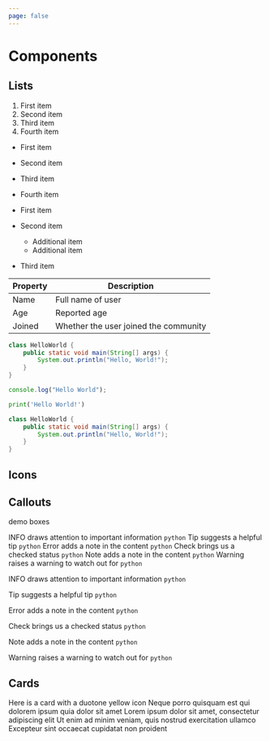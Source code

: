 ```yaml
---
page: false
---
```


# Components

## Lists

1. First item
2. Second item
3. Third item
4. Fourth item

- First item
- Second item
- Third item
- Fourth item

- First item
- Second item
  - Additional item
  - Additional item
- Third item

| Property | Description                           |
| -------- | ------------------------------------- |
| Name     | Full name of user                     |
| Age      | Reported age                          |
| Joined   | Whether the user joined the community |

```java HelloWorld.java
class HelloWorld {
    public static void main(String[] args) {
        System.out.println("Hello, World!");
    }
}
```

<CodeGroup>

```javascript helloWorld.js
console.log("Hello World");
```

```python hello_world.py
print('Hello World!')
```

```java HelloWorld.java
class HelloWorld {
    public static void main(String[] args) {
        System.out.println("Hello, World!");
    }
}
```

</CodeGroup>

## Icons

<font-awesome-icon icon="user" />
<font-awesome-icon icon="house" />
<FontAwesomeIcon icon="coffee" />

## Callouts

demo boxes

<Info>INFO draws attention to important information `python`</Info>
<Tip title="DEMO">Tip suggests a helpful tip `python`</Tip>
<Error>Error adds a note in the content `python`</Error>
<Check>Check brings us a checked status `python`</Check>
<Note>Note adds a note in the content `python`</Note>
<Warning>Warning raises a warning to watch out for `python`</Warning>

<Info>

INFO draws attention to important information `python`

</Info>
<Tip title="DEMO">

Tip suggests a helpful tip `python`

</Tip>
<Error>

Error adds a note in the content `python`

</Error>
<Check>

Check brings us a checked status `python`

</Check>
<Note>

Note adds a note in the content `python`

</Note>
<Warning>

Warning raises a warning to watch out for `python`

</Warning>

## Cards

<Card title="Colored Card" icon="feather" iconType="duotone" color="#ca8b04" href="#">
  Here is a card with a duotone yellow icon
</Card>

<CardGroup :cols="2">
  <Card title="First Card" icon="envelope" color="#ea5a0c" href="#">
    Neque porro quisquam est qui dolorem ipsum quia dolor sit amet
  </Card>
  <Card title="Second Card" icon="coffee" color="#0285c7" href="#">
    Lorem ipsum dolor sit amet, consectetur adipiscing elit
  </Card>
  <Card title="Third Card" icon="feather" color="#16a34a" href="#">
    Ut enim ad minim veniam, quis nostrud exercitation ullamco
  </Card>
  <Card title="Fourth Card" icon="user-secret" color="#dc2626" href="#">
    Excepteur sint occaecat cupidatat non proident
  </Card>
</CardGroup>
